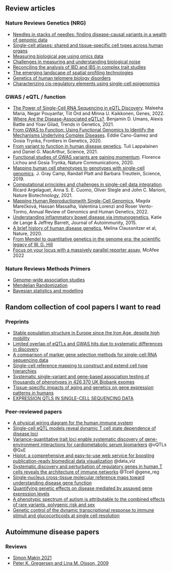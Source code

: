 ## Review articles

### Nature Reviews Genetics (NRG)
* [Needles in stacks of needles: finding disease-causal variants in a wealth of genomic data](https://www.nature.com/articles/nrg3046)
* [Single-cell atlases: shared and tissue-specific cell types across human organs](https://www.nature.com/articles/s41576-022-00449-w)
* [Measuring biological age using omics data](https://www.nature.com/articles/s41576-022-00511-7)
* [Challenges in measuring and understanding biological noise](https://www.nature.com/articles/s41576-019-0130-6)
* [Reconciling the analysis of IBD and IBS in complex trait studies](https://www.nature.com/articles/nrg2865)
* [The emerging landscape of spatial profiling technologies](https://www.nature.com/articles/s41576-022-00515-3)
* [Genetics of human telomere biology disorders](https://www.nature.com/articles/s41576-022-00527-z)
* [Characterizing cis-regulatory elements using single-cell epigenomics](https://www.nature.com/articles/s41576-022-00509-1)

### GWAS / eQTL / function

* [The Power of Single-Cell RNA Sequencing in eQTL Discovery](https://www.mdpi.com/2073-4425/13/3/502). Maleeha Maria, Negar Pouyanfar, Tiit Örd and Minna U. Kaikkonen, Genes, 2022.
* [Where Are the Disease-Associated eQTLs?](https://www.cell.com/trends/genetics/fulltext/S0168-9525(20)30209-2). Benjamin D. Umans, Alexis Battle and Yoav Gilad, Trends in Genetics, 2021.
* [From GWAS to Function: Using Functional Genomics to Identify the Mechanisms Underlying Complex Diseases](https://www.frontiersin.org/articles/10.3389/fgene.2020.00424/full). Eddie Cano-Gamez and Gosia Trynka, Frontiers in Genetics, 2020.
* [From variant to function in human disease genetics](https://www.science.org/doi/10.1126/science.abi8207). Tuli Lappalainen and Daniel G. MacArthur, Science, 2021.
* [Functional studies of GWAS variants are gaining momentum](https://www.nature.com/articles/s41467-020-20188-y). Florence Lichou and Gosia Trynka, Nature Communications, 2020.
* [Mapping human cell phenotypes to genotypes with single-cell genomics](https://www.science.org/doi/10.1126/science.aax6648). J. Gray Camp, Randall Platt and Barbara Treutlein, Science, 2019.
* [Computational principles and challenges in single-cell data integration](https://www.nature.com/articles/s41587-021-00895-7). Ricard Argelaguet, Anna S. E. Cuomo, Oliver Stegle and John C. Marioni, Nature Biotechnology, 2021.
* [Mapping Human Reproductionwith Single-Cell Genomics](https://www.annualreviews.org/doi/epdf/10.1146/annurev-genom-120121-114415), Magda Marečková, Hassan Massalha, Valentina Lorenzi and Roser Vento-Tormo, Annual Review of Genomics and Human Genetics, 2022.
* [Understanding inflammatory bowel disease via immunogenetics](https://www.sciencedirect.com/science/article/pii/S0896841115300147), Katie de Lange & Jeffrey Barrett, Journal of Autoimmunity, 2015.
* [A brief history of human disease genetics](https://www.nature.com/articles/s41586-019-1879-7), Melina Claussnitzer et al, Nature, 2020.
* [From Mendel to quantitative genetics in the genome era: the scientific legacy of W. G. Hill](https://www.nature.com/articles/s41588-022-01103-1)
* [Focus on your locus with a massively parallel reporter assay](https://jneurodevdisorders.biomedcentral.com/articles/10.1186/s11689-022-09461-x), McAfee 2022

### Nature Reviews Methods Primers

* [Genome-wide association studies](https://www.nature.com/articles/s43586-021-00056-9)
* [Mendelian Randomization](https://www.nature.com/articles/s43586-021-00092-5)
* [Bayesian statistics and modelling](https://www.nature.com/articles/s43586-020-00001-2)

## Random collection of cool papers I want to read

### Preprints
* [Stable population structure in Europe since the Iron Age, despite high mobility](https://www.biorxiv.org/content/10.1101/2022.05.15.491973v1.full.pdf)
* [Limited overlap of eQTLs and GWAS hits due to systematic differences in discovery](https://www.biorxiv.org/content/10.1101/2022.05.07.491045v1)
* [A comparison of marker gene selection methods for single-cell RNA sequencing data](https://www.biorxiv.org/content/10.1101/2022.05.09.490241v1)
* [Single-cell reference mapping to construct and extend cell type hierarchies](https://www.biorxiv.org/content/10.1101/2022.07.07.499109v1.full.pdf)
* [Systematic single-variant and gene-based association testing of thousands of phenotypes in 426,370 UK Biobank exomes](https://www.medrxiv.org/content/10.1101/2021.06.19.21259117v4.full.pdf)
* [Tissue-specific impacts of aging and genetics on gene expression patterns in humans](https://www.biorxiv.org/content/10.1101/2021.11.16.468753v3.full.pdf)
* [EXPRESSION QTLS IN SINGLE-CELL SEQUENCING DATA](https://www.biorxiv.org/content/10.1101/2022.08.14.503915v1.full.pdf)

### Peer-reviewed papers
* [A physical wiring diagram for the human immune system](https://www.nature.com/articles/s41586-022-05028-x)
* [Single-cell eQTL models reveal dynamic T cell state dependence of disease loci](https://www.nature.com/articles/s41586-022-04713-1)
* [Variance-quantitative trait loci enable systematic discovery of gene-environment interactions for cardiometabolic serum biomarkers](https://www.nature.com/articles/s41467-022-31625-5) @vQTLs @GxE 
* [Hiplot: a comprehensive and easy-to-use web service for boosting publication-ready biomedical data visualization](https://academic.oup.com/bib/advance-article/doi/10.1093/bib/bbac261/6620876) @data_viz
* [Systematic discovery and perturbation of regulatory genes in human T cells reveals the architecture of immune networks](https://www.nature.com/articles/s41588-022-01106-y) @Tcell @gene_reg
* [Single-nucleus cross-tissue molecular reference maps toward understanding disease gene function](https://www.science.org/doi/full/10.1126/science.abl4290)
* [Quantifying genetic effects on disease mediated by assayed gene expression levels](https://www.nature.com/articles/s41588-020-0625-2)
* [A phenotypic spectrum of autism is attributable to the combined effects of rare variants, polygenic risk and sex](https://www.nature.com/articles/s41588-022-01064-5)
* [Genetic control of the dynamic transcriptional response to
immune stimuli and glucocorticoids at single cell resolution](https://www.biorxiv.org/content/10.1101/2021.09.30.462672v2.full.pdf)


## Autoimmune disease papers

### Reviews
* [Simon Makin 2021](https://www.nature.com/articles/d41586-021-01839-6)
* [Peter K. Gregersen and Lina M. Olsson, 2009](https://www.annualreviews.org/doi/10.1146/annurev.immunol.021908.132653)

